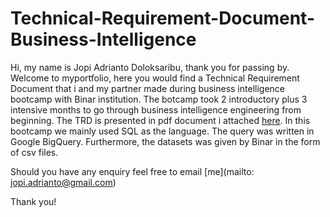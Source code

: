 # Technical-Requirement-Document-Business-Intelligence

Hi, my name is Jopi Adrianto Doloksaribu, thank you for passing by. 
Welcome to myportfolio, here you would find a Technical Requirement Document that i and my partner made during business intelligence bootcamp with Binar institution.
The botcamp took 2 introductory plus 3 intensive months to go through business intelligence engineering from beginning.
The TRD is presented in pdf document i attached [here](https://github.com/adjopi20/Technical-Requirement-Document-Business-Intelligence/blob/main/TRD_Superstore_Apriandi-Jopi.docx%20(1).pdf).
In this bootcamp we mainly used SQL as the language. The query was written in Google BigQuery. Furthermore, the datasets was given by Binar in the form of csv files.

Should you have any enquiry feel free to email [me](mailto: jopi.adrianto@gmail.com)

Thank you!
